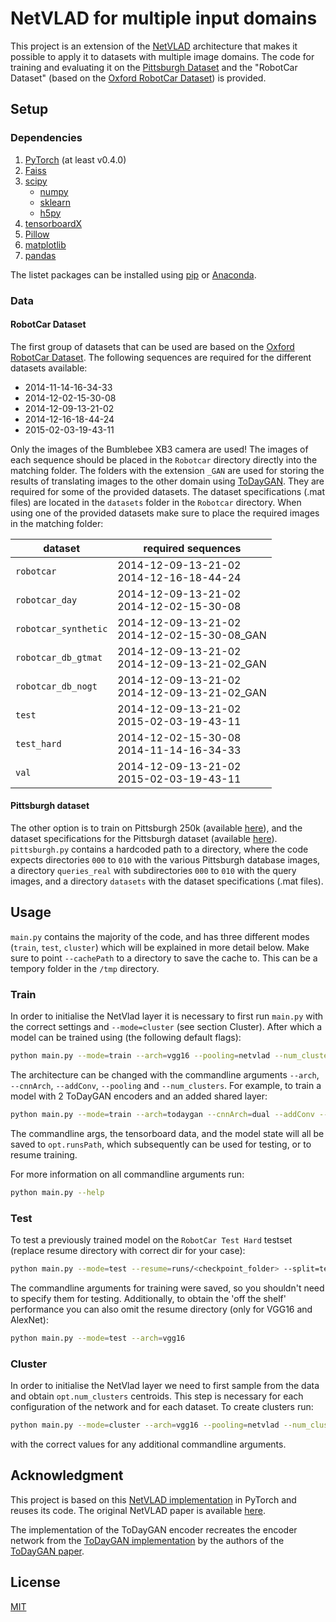 # NetVLAD for multiple input domains

This project is an extension of the
[NetVLAD](https://www.di.ens.fr/willow/research/netvlad/) architecture that
makes it possible to apply it to datasets with multiple image domains. The code
for training and evaluating it on the
[Pittsburgh Dataset](http://www.ok.ctrl.titech.ac.jp/~torii/project/repttile/)
and the "RobotCar Dataset" (based on the
[Oxford RobotCar Dataset](https://robotcar-dataset.robots.ox.ac.uk/)) is
provided.

## Setup

### Dependencies

1. [PyTorch](https://pytorch.org/get-started/locally/) (at least v0.4.0)
2. [Faiss](https://github.com/facebookresearch/faiss)
3. [scipy](https://www.scipy.org/)
    - [numpy](http://www.numpy.org/)
    - [sklearn](https://scikit-learn.org/stable/)
    - [h5py](https://www.h5py.org/)
4. [tensorboardX](https://github.com/lanpa/tensorboardX)
5. [Pillow](https://pillow.readthedocs.io/en/stable/)
6. [matplotlib](https://matplotlib.org/)
7. [pandas](https://pandas.pydata.org/)

The listet packages can be installed using [pip](https://pip.pypa.io/en/stable/)
or [Anaconda](https://www.anaconda.com/products/individual).

### Data

#### RobotCar Dataset

The first group of datasets that can be used are based on the
[Oxford RobotCar Dataset](https://robotcar-dataset.robots.ox.ac.uk/). The
following sequences are required for the different datasets available:
- 2014-11-14-16-34-33
- 2014-12-02-15-30-08
- 2014-12-09-13-21-02
- 2014-12-16-18-44-24
- 2015-02-03-19-43-11

Only the images of the Bumblebee XB3 camera are used!
The images of each sequence should be placed in the `Robotcar` directory
directly into the matching folder. The folders with the extension `_GAN` are
used for storing the results of translating images to the other domain using
[ToDayGAN](https://github.com/AAnoosheh/ToDayGAN). They are required for some
of the provided datasets. The dataset specifications (.mat files) are located in
the `datasets` folder in the `Robotcar` directory. When using one of the
provided datasets make sure to place the required images in the matching folder:

| dataset | required sequences |
| --- | --- |
| `robotcar` | 2014-12-09-13-21-02 <br> 2014-12-16-18-44-24 |
| `robotcar_day` | 2014-12-09-13-21-02 <br> 2014-12-02-15-30-08 |
| `robotcar_synthetic` | 2014-12-09-13-21-02 <br> 2014-12-02-15-30-08_GAN |
| `robotcar_db_gtmat` | 2014-12-09-13-21-02 <br> 2014-12-09-13-21-02_GAN |
| `robotcar_db_nogt` | 2014-12-09-13-21-02 <br> 2014-12-09-13-21-02_GAN |
| `test` | 2014-12-09-13-21-02 <br> 2015-02-03-19-43-11 |
| `test_hard` | 2014-12-02-15-30-08 <br> 2014-11-14-16-34-33 |
| `val` | 2014-12-09-13-21-02 <br> 2015-02-03-19-43-11 |

#### Pittsburgh dataset

The other option is to train on Pittsburgh 250k (available
[here](http://www.ok.ctrl.titech.ac.jp/~torii/project/repttile/)), and the
dataset specifications for the Pittsburgh dataset (available
[here](https://www.di.ens.fr/willow/research/netvlad/data/netvlad_v100_datasets.tar.gz)).
`pittsburgh.py` contains a hardcoded path to a directory, where the code expects
directories `000` to `010` with the various Pittsburgh database images, a
directory `queries_real` with subdirectories `000` to `010` with the query
images, and a directory `datasets` with the dataset specifications (.mat files).

## Usage

`main.py` contains the majority of the code, and has three different modes
(`train`, `test`, `cluster`) which will be explained in more detail below.
Make sure to point `--cachePath` to a directory to save the cache to. This can
be a tempory folder in the `/tmp` directory.

### Train

In order to initialise the NetVlad layer it is necessary to first run `main.py`
with the correct settings and `--mode=cluster` (see section Cluster). After
which a model can be trained using (the following default flags):
```bash
python main.py --mode=train --arch=vgg16 --pooling=netvlad --num_clusters=64
```

The architecture can be changed with the commandline arguments `--arch`,
`--cnnArch`, `--addConv`, `--pooling` and `--num_clusters`. For example, to
train a model with 2 ToDayGAN encoders and an added shared layer:
```bash
python main.py --mode=train --arch=todaygan --cnnArch=dual --addConv --encoderPath=<path_encoder_checkpoint> --pooling=netvlad --num_clusters=64
```

The commandline args, the tensorboard data, and the model state will all be
saved to `opt.runsPath`, which subsequently can be used for testing, or to
resume training.

For more information on all commandline arguments run:
```bash
python main.py --help
```

### Test

To test a previously trained model on the `RobotCar Test Hard` testset (replace
resume directory with correct dir for your case):
```bash
python main.py --mode=test --resume=runs/<checkpoint_folder> --split=test_hard
```

The commandline arguments for training were saved, so you shouldn't need to
specify them for testing.
Additionally, to obtain the 'off the shelf' performance you can also omit the
resume directory (only for VGG16 and AlexNet):
```bash
python main.py --mode=test --arch=vgg16
```

### Cluster

In order to initialise the NetVlad layer we need to first sample from the data
and obtain `opt.num_clusters` centroids. This step is necessary for each
configuration of the network and for each dataset. To create clusters run:
```bash
python main.py --mode=cluster --arch=vgg16 --pooling=netvlad --num_clusters=64
```
with the correct values for any additional commandline arguments.

## Acknowledgment

This project is based on this
[NetVLAD implementation](https://github.com/Nanne/pytorch-NetVlad) in PyTorch
and reuses its code. The original NetVLAD paper is available
[here](https://arxiv.org/abs/1511.07247).

The implementation of the ToDayGAN encoder recreates the encoder network from
the [ToDayGAN implementation](https://github.com/AAnoosheh/ToDayGAN) by the
authors of the [ToDayGAN paper](https://arxiv.org/abs/1809.09767).

## License
[MIT](https://choosealicense.com/licenses/mit/)

